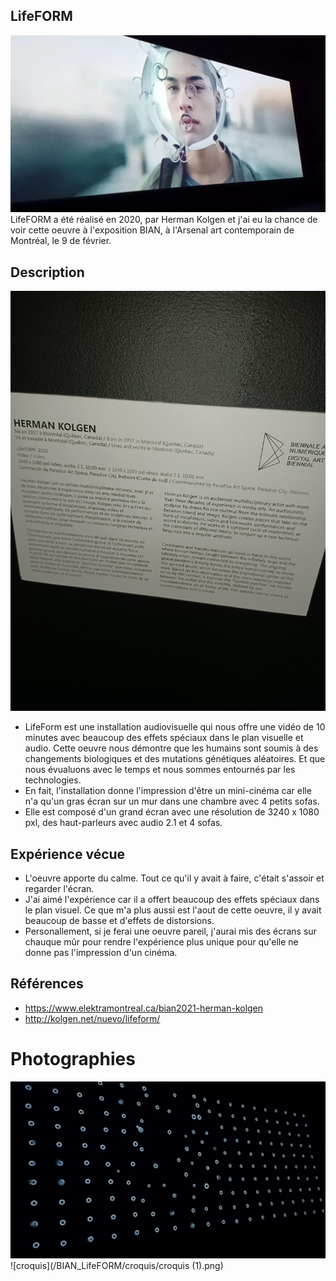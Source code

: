 ## LifeFORM
![gars_bule](/BIAN_LifeFORM/media/gars_bule.png)
LifeFORM a été réalisé en 2020, par Herman Kolgen et j'ai eu la chance de voir cette oeuvre à l'exposition BIAN, à l'Arsenal art contemporain de Montréal, le 9 de février.


## Description
![description](/BIAN_LifeFORM/media/description.png)
- LifeForm est une installation audiovisuelle qui nous offre une vidéo de 10 minutes avec beaucoup des effets spéciaux dans le plan visuelle et audio. Cette oeuvre nous démontre que les humains sont soumis à des changements biologiques et des mutations génétiques aléatoires. Et que nous évualuons avec le temps et nous sommes entournés par les technologies.  
- En fait, l'installation donne l'impression d'être un mini-cinéma car elle n'a qu'un gras écran sur un mur dans une chambre avec 4 petits sofas.
- Elle est composé d'un grand écran avec une résolution de 3240 x 1080 pxl, des haut-parleurs avec audio 2.1 et 4 sofas.

## Expérience vécue
 - L'oeuvre apporte du calme. Tout ce qu'il y avait à faire, c'était s'assoir et regarder l'écran.
-  J'ai aimé l'expérience car il a offert beaucoup des effets spéciaux dans le plan visuel. Ce que m'a plus aussi est l'aout de cette oeuvre, il y avait beaucoup de basse et d'effets de distorsions.
-  Personallement, si je ferai une oeuvre pareil, j'aurai mis des écrans sur chauque mûr pour rendre l'expérience plus unique pour qu'elle ne donne pas l'impression d'un cinéma. 

## Références

- https://www.elektramontreal.ca/bian2021-herman-kolgen
- http://kolgen.net/nuevo/lifeform/

# Photographies

![bules](/BIAN_LifeFORM/media/bules.png)
![croquis](/BIAN_LifeFORM/croquis/croquis (1).png)


